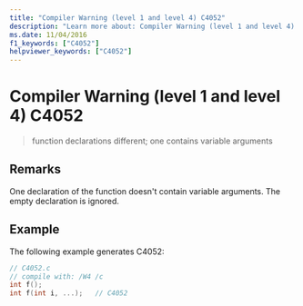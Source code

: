 ```yaml
---
title: "Compiler Warning (level 1 and level 4) C4052"
description: "Learn more about: Compiler Warning (level 1 and level 4) C4052"
ms.date: 11/04/2016
f1_keywords: ["C4052"]
helpviewer_keywords: ["C4052"]
---
```

# Compiler Warning (level 1 and level 4) C4052

> function declarations different; one contains variable arguments

## Remarks

One declaration of the function doesn't contain variable arguments. The empty declaration is ignored.

## Example

The following example generates C4052:

```c
// C4052.c
// compile with: /W4 /c
int f();
int f(int i, ...);   // C4052
```
